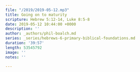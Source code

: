 ```yaml
---
file: "/2019/2019-05-12.mp3"
title: Going on to maturity
scripture: Hebrew 5:12-14, Luke 8:5-8
date: 2019-05-12 10:44:00 +0000
description: ''
author: _authors/phil-boalch.md
series: _series/hebrews-6-primary-biblical-foundations.md
duration: '39:57'
length: 53545792
image: ''
notes: ''

---
```

